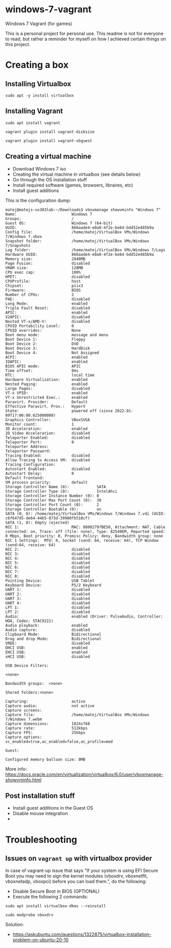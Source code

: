# windows-7-vagrant
Windows 7 Vagrant (for games)

This is a personal project for personal use. This readme is not for everyone to read, but rather a reminder for mysefl on how I achieved certain things on this project. 

# Creating a box
## Installing Virtualbox
```
sudo apt -y install virtualbox
```

## Installing Vagrant
```
sudo apt install vagrant
```

```
vagrant plugin install vagrant-disksize
```

```
vagrant plugin install vagrant-vbguest
```

## Creating a virtual machine
- Download Windows 7 iso
- Creating the virtual machine in virtualbox (see details below)
- Go through the OS installation stuff
- Install required software (games, browsers, libraires, etc)
- Install guest additions

This is the configuration dump:
```
matej@matejs-ux303lab:~/Downloads$ vboxmanage showvminfo "Windows 7"
Name:                        Windows 7
Groups:                      /
Guest OS:                    Windows 7 (64-bit)
UUID:                        866aade4-e0a0-4f2e-be64-bdd52e485b9a
Config file:                 /home/matej/VirtualBox VMs/Windows 7/Windows 7.vbox
Snapshot folder:             /home/matej/VirtualBox VMs/Windows 7/Snapshots
Log folder:                  /home/matej/VirtualBox VMs/Windows 7/Logs
Hardware UUID:               866aade4-e0a0-4f2e-be64-bdd52e485b9a
Memory size:                 2048MB
Page Fusion:                 disabled
VRAM size:                   128MB
CPU exec cap:                100%
HPET:                        disabled
CPUProfile:                  host
Chipset:                     piix3
Firmware:                    BIOS
Number of CPUs:              2
PAE:                         disabled
Long Mode:                   enabled
Triple Fault Reset:          disabled
APIC:                        enabled
X2APIC:                      disabled
Nested VT-x/AMD-V:           disabled
CPUID Portability Level:     0
CPUID overrides:             None
Boot menu mode:              message and menu
Boot Device 1:               Floppy
Boot Device 2:               DVD
Boot Device 3:               HardDisk
Boot Device 4:               Not Assigned
ACPI:                        enabled
IOAPIC:                      enabled
BIOS APIC mode:              APIC
Time offset:                 0ms
RTC:                         local time
Hardware Virtualization:     enabled
Nested Paging:               enabled
Large Pages:                 disabled
VT-x VPID:                   enabled
VT-x Unrestricted Exec.:     enabled
Paravirt. Provider:          Default
Effective Paravirt. Prov.:   HyperV
State:                       powered off (since 2022-01-09T17:00:00.625000000)
Graphics Controller:         VBoxSVGA
Monitor count:               1
3D Acceleration:             enabled
2D Video Acceleration:       disabled
Teleporter Enabled:          disabled
Teleporter Port:             0
Teleporter Address:          
Teleporter Password:         
Tracing Enabled:             disabled
Allow Tracing to Access VM:  disabled
Tracing Configuration:       
Autostart Enabled:           disabled
Autostart Delay:             0
Default Frontend:            
VM process priority:         default
Storage Controller Name (0):            SATA
Storage Controller Type (0):            IntelAhci
Storage Controller Instance Number (0): 0
Storage Controller Max Port Count (0):  30
Storage Controller Port Count (0):      2
Storage Controller Bootable (0):        on
SATA (0, 0): /home/matej/VirtualBox VMs/Windows 7/Windows 7.vdi (UUID: c6f647d5-de64-44b5-873d-39980fb518cf)
SATA (1, 0): Empty (ejected)
NIC 1:                       MAC: 08002797BE50, Attachment: NAT, Cable connected: on, Trace: off (file: none), Type: 82540EM, Reported speed: 0 Mbps, Boot priority: 0, Promisc Policy: deny, Bandwidth group: none
NIC 1 Settings:  MTU: 0, Socket (send: 64, receive: 64), TCP Window (send:64, receive: 64)
NIC 2:                       disabled
NIC 3:                       disabled
NIC 4:                       disabled
NIC 5:                       disabled
NIC 6:                       disabled
NIC 7:                       disabled
NIC 8:                       disabled
Pointing Device:             USB Tablet
Keyboard Device:             PS/2 Keyboard
UART 1:                      disabled
UART 2:                      disabled
UART 3:                      disabled
UART 4:                      disabled
LPT 1:                       disabled
LPT 2:                       disabled
Audio:                       enabled (Driver: PulseAudio, Controller: HDA, Codec: STAC9221)
Audio playback:              enabled
Audio capture:               disabled
Clipboard Mode:              Bidirectional
Drag and drop Mode:          Bidirectional
VRDE:                        disabled
OHCI USB:                    enabled
EHCI USB:                    enabled
xHCI USB:                    disabled

USB Device Filters:

<none>

Bandwidth groups:  <none>

Shared folders:<none>

Capturing:                   active
Capture audio:               not active
Capture screens:             
Capture file:                /home/matej/VirtualBox VMs/Windows 7/Windows 7.webm
Capture dimensions:          1024x768
Capture rate:                512kbps
Capture FPS:                 25kbps
Capture options:             vc_enabled=true,ac_enabled=false,ac_profile=med

Guest:

Configured memory balloon size: 0MB
```
More info: https://docs.oracle.com/en/virtualization/virtualbox/6.0/user/vboxmanage-showvminfo.html

## Post installation stuff
- Install guest additions in the Guest OS
- Disable mouse integration
- 


# Troubleshooting

## Issues on `vagrant up` with virtualbox provider
In case of vagrant-up issue that says "If your system is using EFI Secure Boot you may need to sign the kernel modules (vboxdrv, vboxnetflt, vboxnetadp, vboxpci) before you can load them.", do the following:
- Disable Secure Boot in BIOS (OPTIONAL)
- Execute the following 2 commands: 
```
sudo apt install virtualbox-dkms --reinstall
```

```
sudo modprobe vboxdrv
```

Solution:
- https://askubuntu.com/questions/1322875/virtualbox-installation-problem-on-ubuntu-20-10
